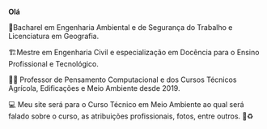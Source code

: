 **Olá**

📖Bacharel em Engenharia Ambiental e de Segurança do Trabalho e Licenciatura em Geografia.

🏗️Mestre em Engenharia Civil e especialização em Docência para o Ensino Profissional e Tecnológico.

👨‍🏫 Professor de Pensamento Computacional e dos Cursos Técnicos Agrícola, Edificações e Meio Ambiente desde 2019.

💻 Meu site será para o Curso Técnico em Meio Ambiente ao qual será falado sobre o curso, as atribuições profissionais, fotos, entre outros. 🌳♻️
